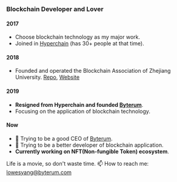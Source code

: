 ### Blockchain Developer and Lover

#### 2017

- Choose blockchain technology as my major work.
- Joined in [Hyperchain](https://hyperchain.cn) (has 30+ people at that time).

#### 2018

- Founded and operated the Blockchain Association of Zhejiang University. [Repo](https://github.com/Blockchain-zju), [Website](https://docs.zjubca.org)

#### 2019

- **Resigned from Hyperchain and founded [Byterum](https://byterum.com)**.
- Focusing on the application of blockchain technology.

#### Now

- :muscle: Trying to be a good CEO of [Byterum](https://byterum.com).
- :muscle: Trying to be a better developer of blockchain application.
- **Currently working on NFT(Non-fungible Token) ecosystem**.

Life is a movie, so don't waste time.
📫 How to reach me: lowesyang@byterum.com

